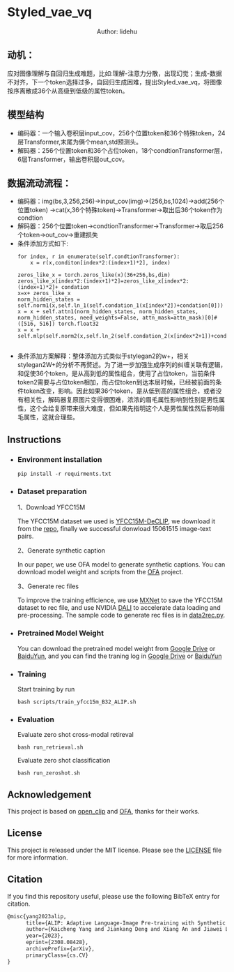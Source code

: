 # Styled_vae_vq
<div align="center">
Author: lidehu
</div>

## 动机： 
应对图像理解与自回归生成难题，比如:理解-注意力分散，出现幻觉；生成-数据不对齐，下一个token选择过多，自回归生成困难，提出Styled_vae_vq，将图像按序离散成36个从高级到低级的属性token。 


## 模型结构
- 编码器：一个输入卷积层input_cov，256个位置token和36个特殊token，24层Transformer,末尾为俩个mean,std预测头。
- 解码器：256个位置token和36个占位token，18个condtionTransformer层，6层Transformer，输出卷积层out_cov。
## 数据流动流程：
- 编码器：img(bs,3,256,256)->input_cov(img)->(256,bs,1024)->add(256个位置token)
->cat(x,36个特殊token)->Transformer->取出后36个token作为condtion
- 解码器：256个位置token->condtionTransformer->Transformer->取后256个token->out_cov->重建损失
- 条件添加方式如下:
    ```
    for index, r in enumerate(self.condtionTransformer):
        x = r(x,conditon[index*2:(index+1)*2], index)
    ```
    ```
    zeros_like_x = torch.zeros_like(x)(36+256,bs,dim)
    zeros_like_x[index*2:(index+1)*2]=zeros_like_x[index*2:(index+1)*2]+ condation
    x=x+ zeros_like_x
    norm_hidden_states = self.norm1(x,self.ln_1(self.condation_1(x[index*2])+condation[0]))
    x = x + self.attn1(norm_hidden_states, norm_hidden_states, norm_hidden_states, need_weights=False, attn_mask=attn_mask)[0]#([516, 516]) torch.float32
    x = x + self.mlp(self.norm2(x,self.ln_2(self.condation_2(x[index*2+1])+condation[1])))
       
    ```
- 条件添加方案解释：整体添加方式类似于stylegan2的w+，相关stylegan2W+的分析不再赘述。为了进一步加强生成序列的纠缠关联有逻辑，和促使36个token，是从高到低的属性组合，使用了占位token，当前条件token2需要与占位token相加，而占位token到达本层时候，已经被前面的条件token改变，影响。因此如果36个token，是从低到高的属性组合，或者没有相关性，解码器复原图片变得很困难，浓浓的眉毛属性影响到性别是男性属性，这个会给复原带来很大难度，但如果先指明这个人是男性属性然后影响眉毛属性，这就合理些。
## Instructions
- ### Environment installation

    ```
    pip install -r requirments.txt
    ```
- ### Dataset preparation
    
    1、Download YFCC15M

    The YFCC15M dataset we used is [YFCC15M-DeCLIP](https://arxiv.org/abs/2110.05208), we download it from the [repo](https://github.com/AdamRain/YFCC15M_downloader), finally we successful donwload 15061515 image-text pairs.

    2、Generate synthetic caption

    In our paper, we use OFA model to generate synthetic captions. You can download model weight and scripts from the [OFA](https://github.com/OFA-Sys/OFA) project.

    3、Generate rec files

    To improve the training efficience, we use [MXNet](https://github.com/apache/mxnet) to save the YFCC15M dataset to rec file, and use NVIDIA [DALI](https://github.com/NVIDIA/DALI) to accelerate data loading and pre-processing. The sample code to generate rec files is in [data2rec.py](data2rec.py).

- ### Pretrained Model Weight

    You can download the pretrained model weight from [Google Drive](https://drive.google.com/file/d/1AqSHisCKZOZ16Q3sYguK6zIZIuwwEriE/view?usp=share_link) or [BaiduYun](https://pan.baidu.com/s/10dFfvGMWeaTXUyrZlZlCEw?pwd=xftg), and you can find the traning log in [Google Drive](https://drive.google.com/file/d/1I8gdSQCJAfFamDcVztwW8EQIc_OOK8Xh/view?usp=share_link) or [BaiduYun](https://pan.baidu.com/s/1oz0UVzX2N0Sri7MfwR-kog?pwd=7ki7)

- ### Training

    Start training by run
    ```
    bash scripts/train_yfcc15m_B32_ALIP.sh
    ```

- ### Evaluation

    Evaluate zero shot cross-modal retireval

    ```
    bash run_retrieval.sh
    ```
    Evaluate zero shot classification

    ```
    bash run_zeroshot.sh
    ```



## Acknowledgement

This project is based on [open_clip](https://github.com/mlfoundations/open_clip) and [OFA](https://github.com/OFA-Sys/OFA), thanks for their works.

## License

This project is released under the MIT license. Please see the [LICENSE](LICENSE) file for more information.

## Citation
If you find this repository useful, please use the following BibTeX entry for citation.

```latex
@misc{yang2023alip,
      title={ALIP: Adaptive Language-Image Pre-training with Synthetic Caption}, 
      author={Kaicheng Yang and Jiankang Deng and Xiang An and Jiawei Li and Ziyong Feng and Jia Guo and Jing Yang and Tongliang Liu},
      year={2023},
      eprint={2308.08428},
      archivePrefix={arXiv},
      primaryClass={cs.CV}
}
```



